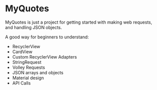 # MyQuotes
MyQuotes is just a project for getting started with making web requests, and handling JSON objects.

A good way for beginners to understand:
- RecyclerView
- CardView
- Custom RecyclerView Adapters
- StringRequest
- Volley Requests
- JSON arrays and objects
- Material design
- API Calls
